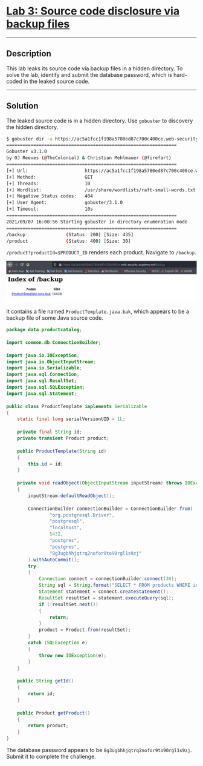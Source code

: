 # [Lab 3: Source code disclosure via backup files](https://portswigger.net/web-security/information-disclosure/exploiting/lab-infoleak-via-backup-files)

---

## Description

This lab leaks its source code via backup files in a hidden directory. To solve the lab, identify and submit the database password, which is hard-coded in the leaked source code.

---

## Solution

The leaked source code is in a hidden directory. Use `gobuster` to discovery the hidden directory.

```bash
$ gobuster dir -u https://ac5a1fcc1f198a5780ed87c700c400ce.web-security-academy.net -w /usr/share/wordlists/raft-small-words.txt
===============================================================
Gobuster v3.1.0
by OJ Reeves (@TheColonial) & Christian Mehlmauer (@firefart)
===============================================================
[+] Url:                     https://ac5a1fcc1f198a5780ed87c700c400ce.web-security-academy.net
[+] Method:                  GET
[+] Threads:                 10
[+] Wordlist:                /usr/share/wordlists/raft-small-words.txt
[+] Negative Status codes:   404
[+] User Agent:              gobuster/3.1.0
[+] Timeout:                 10s
===============================================================
2021/09/07 16:00:56 Starting gobuster in directory enumeration mode
===============================================================
/backup               (Status: 200) [Size: 435]
/product              (Status: 400) [Size: 30]
```

`/product?productId=$PRODUCT_ID` renders each product. Navigate to `/backup`.

![](images/Pasted%20image%2020210907160255.png)

It contains a file named `ProductTemplate.java.bak`, which appears to be a backup file of some Java source code.

```java
package data.productcatalog;

import common.db.ConnectionBuilder;

import java.io.IOException;
import java.io.ObjectInputStream;
import java.io.Serializable;
import java.sql.Connection;
import java.sql.ResultSet;
import java.sql.SQLException;
import java.sql.Statement;

public class ProductTemplate implements Serializable
{
    static final long serialVersionUID = 1L;

    private final String id;
    private transient Product product;

    public ProductTemplate(String id)
    {
        this.id = id;
    }

    private void readObject(ObjectInputStream inputStream) throws IOException, ClassNotFoundException
    {
        inputStream.defaultReadObject();

        ConnectionBuilder connectionBuilder = ConnectionBuilder.from(
                "org.postgresql.Driver",
                "postgresql",
                "localhost",
                5432,
                "postgres",
                "postgres",
                "8g3ugbhhjqtrq2nofor9to90rgl1s9zj"
        ).withAutoCommit();
        try
        {
            Connection connect = connectionBuilder.connect(30);
            String sql = String.format("SELECT * FROM products WHERE id = '%s' LIMIT 1", id);
            Statement statement = connect.createStatement();
            ResultSet resultSet = statement.executeQuery(sql);
            if (!resultSet.next())
            {
                return;
            }
            product = Product.from(resultSet);
        }
        catch (SQLException e)
        {
            throw new IOException(e);
        }
    }

    public String getId()
    {
        return id;
    }

    public Product getProduct()
    {
        return product;
    }
}
```

The database password appears to be `8g3ugbhhjqtrq2nofor9to90rgl1s9zj`. Submit it to complete the challenge.
